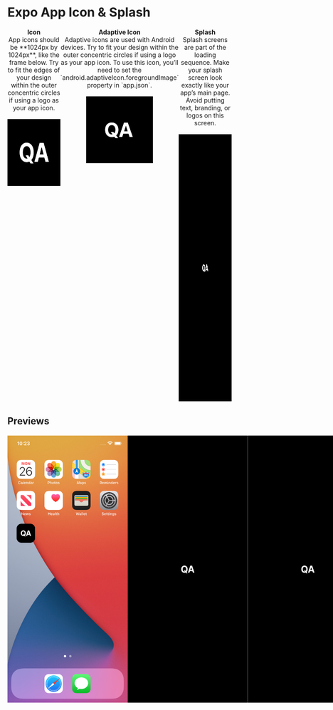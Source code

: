 # Expo App Icon & Splash

<div style="display: flex; justify-content: space-between; width: 100%; margin-bottom: 20px;">
  <div style="flex: 1; text-align: center;">
    <strong>Icon</strong><br>
    App icons should be **1024px by 1024px**, like the frame below.  
    Try to fit the edges of your design within the outer concentric circles if using a logo as your app icon.
    <br><br>
    <img src="./assets/icon.png" alt="Icon Preview" style="width: 150px; height: 150px;">
  </div>

  <div style="flex: 1; text-align: center;">
    <strong>Adaptive Icon</strong><br>
    Adaptive icons are used with Android devices.  
    Try to fit your design within the outer concentric circles if using a logo as your app icon.  
    To use this icon, you’ll need to set the `android.adaptiveIcon.foregroundImage` property in `app.json`.
    <br><br>
    <img src="./assets/adaptive-icon.png" alt="Adaptive Icon Preview" style="width: 150px; height: 150px;">
  </div>

  <div style="flex: 1; text-align: center;">
    <strong>Splash</strong><br>
    Splash screens are part of the loading sequence.  
    Make your splash screen look exactly like your app’s main page.  
    Avoid putting text, branding, or logos on this screen.
    <br><br>
    <img src="./assets/splash.png" alt="Splash Screen Preview" style="width: 300px; height: 600px;">
  </div>
</div>

## Previews

<div style="display: flex; justify-content: space-between; margin-right: 2px; margin-top: 20px;">
  <img src="./assets/iphone-home-preview.png" alt="iPhone Home Preview" style="width: 270px; height: 600px;">
  <img src="./assets/iphone-splash-preview-dark.png" alt="iPhone Splash Preview (Dark)" style="width: 270px; height: 600px;">
  <img src="./assets/iphone-splash-preview-dark.png" alt="iPhone Splash Preview (Dark)" style="width: 270px; height: 600px;">
</div>
